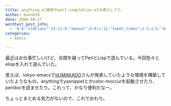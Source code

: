 ```yaml
---
title: anything.el関係やperl-completion.elの導入してた
author: kazu634
date: 2008-09-27
wordtwit_post_info:
  - 'O:8:"stdClass":13:{s:6:"manual";b:0;s:11:"tweet_times";i:1;s:5:"delay";i:0;s:7:"enabled";i:1;s:10:"separation";s:2:"60";s:7:"version";s:3:"3.7";s:14:"tweet_template";b:0;s:6:"status";i:2;s:6:"result";a:0:{}s:13:"tweet_counter";i:2;s:13:"tweet_log_ids";a:1:{i:0;i:4303;}s:9:"hash_tags";a:0:{}s:8:"accounts";a:1:{i:0;s:7:"kazu634";}}'
categories:
  - Emacs

---
```

<div class="section">
<p>
    最近はお仕事忙しいけど、合間を縫ってPerlとLispで遊んでいる。今回色々とelispを入れて遊んでいた。
</p>
  
<p>
    思えば、tokyo-emacsで<a href="http://d.hatena.ne.jp/IMAKADO/" onclick="__gaTracker('send', 'event', 'outbound-article', 'http://d.hatena.ne.jp/IMAKADO/', 'id:IMAKADO');">id:IMAKADO</a>さんが発表していたような環境を構築していたようなもの。anythingでyasnippetとかcolor-moccurを起動させたり、perldocを読ませたり。これって、かなり便利だなー。
</p>
  
<p>
    ちょっとまとめる気力がないので、これでおわり。
</p>
</div>
